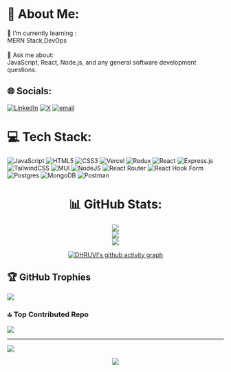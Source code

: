 # 💫 About Me:
🌱 I’m currently learning :<br> MERN Stack,DevOps<br><br>💬 Ask me about:<br>JavaScript, React,  Node.js, and any general software development questions.


## 🌐 Socials:
[![LinkedIn](https://img.shields.io/badge/LinkedIn-%230077B5.svg?logo=linkedin&logoColor=white)](https://linkedin.com/in/www.linkedin.com/in/dhruvidesaii) [![X](https://img.shields.io/badge/X-black.svg?logo=X&logoColor=white)](https://x.com/https://x.com/Dhruviiidesai) [![email](https://img.shields.io/badge/Email-D14836?logo=gmail&logoColor=white)](mailto:desaidhruvi345@gmail.com) 

# 💻 Tech Stack:
![JavaScript](https://img.shields.io/badge/javascript-%23323330.svg?style=for-the-badge&logo=javascript&logoColor=%23F7DF1E) ![HTML5](https://img.shields.io/badge/html5-%23E34F26.svg?style=for-the-badge&logo=html5&logoColor=white) ![CSS3](https://img.shields.io/badge/css3-%231572B6.svg?style=for-the-badge&logo=css3&logoColor=white) ![Vercel](https://img.shields.io/badge/vercel-%23000000.svg?style=for-the-badge&logo=vercel&logoColor=white) ![Redux](https://img.shields.io/badge/redux-%23593d88.svg?style=for-the-badge&logo=redux&logoColor=white) ![React](https://img.shields.io/badge/react-%2320232a.svg?style=for-the-badge&logo=react&logoColor=%2361DAFB) ![Express.js](https://img.shields.io/badge/express.js-%23404d59.svg?style=for-the-badge&logo=express&logoColor=%2361DAFB) ![TailwindCSS](https://img.shields.io/badge/tailwindcss-%2338B2AC.svg?style=for-the-badge&logo=tailwind-css&logoColor=white) ![MUI](https://img.shields.io/badge/MUI-%230081CB.svg?style=for-the-badge&logo=mui&logoColor=white) ![NodeJS](https://img.shields.io/badge/node.js-6DA55F?style=for-the-badge&logo=node.js&logoColor=white) ![React Router](https://img.shields.io/badge/React_Router-CA4245?style=for-the-badge&logo=react-router&logoColor=white) ![React Hook Form](https://img.shields.io/badge/React%20Hook%20Form-%23EC5990.svg?style=for-the-badge&logo=reacthookform&logoColor=white) ![Postgres](https://img.shields.io/badge/postgres-%23316192.svg?style=for-the-badge&logo=postgresql&logoColor=white) ![MongoDB](https://img.shields.io/badge/MongoDB-%234ea94b.svg?style=for-the-badge&logo=mongodb&logoColor=white) ![Postman](https://img.shields.io/badge/Postman-FF6C37?style=for-the-badge&logo=postman&logoColor=white)



<div align="center">
  


# 📊 GitHub Stats:
![](https://github-readme-stats.vercel.app/api?username=DhruviH530&theme=radical&hide_border=false&include_all_commits=false&count_private=false)<br/>
![](https://nirzak-streak-stats.vercel.app/?user=DhruviH530&theme=radical&hide_border=false)<br/>
![](https://github-readme-stats.vercel.app/api/top-langs/?username=DhruviH530&theme=radical&hide_border=false&include_all_commits=false&count_private=false&layout=compact)





[![DHRUVI's github activity graph](https://github-readme-activity-graph.vercel.app/graph?username=DhruviH530&theme=tokyo-night)](https://github.com/ashutosh00710/github-readme-activity-graph)











</div>






## 🏆 GitHub Trophies
![](https://github-profile-trophy.vercel.app/?username=DhruviH530&theme=radical&no-frame=false&no-bg=true&margin-w=4)

### 🔝 Top Contributed Repo
![](https://github-contributor-stats.vercel.app/api?username=DhruviH530&limit=5&theme=dark&combine_all_yearly_contributions=true)

---
[![](https://visitcount.itsvg.in/api?id=DhruviH530&icon=0&color=0)](https://visitcount.itsvg.in)





<p align="center">
     <img src="https://capsule-render.vercel.app/api?type=waving&color=gradient&height=100&section=footer"/>
</p>

<!-- Proudly created with GPRM ( https://gprm.itsvg.in ) -->
